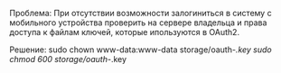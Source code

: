 Проблема: 
При отсутствии возможности залогиниться в систему с мобильного устройства проверить на сервере владельца и права доступа к файлам ключей, 
которые ипользуются в OAuth2.

Решение: 
sudo chown www-data:www-data storage/oauth-*.key
sudo chmod 600 storage/oauth-*.key
